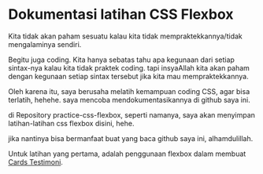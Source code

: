 # Dokumentasi latihan CSS Flexbox

Kita tidak akan paham sesuatu kalau kita tidak mempraktekkannya/tidak mengalaminya sendiri.

Begitu juga coding. Kita hanya sebatas tahu apa kegunaan dari setiap sintax-nya kalau kita tidak praktek coding. tapi insyaAllah kita akan paham dengan kegunaan setiap sintax tersebut jika kita mau mempraktekkannya. 

Oleh karena itu, saya berusaha melatih kemampuan coding CSS, agar bisa terlatih, hehehe. saya mencoba mendokumentasikannya di github saya ini.

di Repository practice-css-flexbox, seperti namanya, saya akan menyimpan latihan-latihan css flexbox disini, hehe.

jika nantinya bisa bermanfaat buat yang baca github saya ini, alhamdulillah.

Untuk latihan yang pertama, adalah penggunaan flexbox dalam membuat [Cards Testimoni](https://fitrifityanto.github.io/practice-CSS-flex/cards-flex/).

